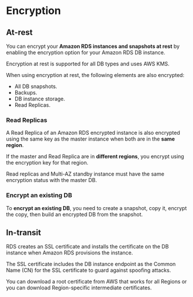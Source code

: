 # Encryption

## At-rest
You can encrypt your **Amazon RDS instances and snapshots at rest** by enabling the encryption option for your Amazon RDS DB instance.

Encryption at rest is supported for all DB types and uses AWS KMS.

When using encryption at rest, the following elements are also encrypted:
- All DB snapshots.
- Backups.
- DB instance storage.
- Read Replicas.

### Read Replicas

A Read Replica of an Amazon RDS encrypted instance is also encrypted using the same key as the master instance when both are in the **same region**.

If the master and Read Replica are in **different regions**, you encrypt using the encryption key for that region.

Read replicas and Multi-AZ standby instance must have the same encryption status with the master DB.


### Encrypt an existing DB

To **encrypt an existing DB**, you need to create a snapshot, copy it, encrypt the copy, then build an encrypted DB from the snapshot.


## In-transit

RDS creates an SSL certificate and installs the certificate on the DB instance when Amazon RDS provisions the instance.

The SSL certificate includes the DB instance endpoint as the Common Name (CN) for the SSL certificate to guard against spoofing attacks.

You can download a root certificate from AWS that works for all Regions or you can download Region-specific intermediate certificates.
